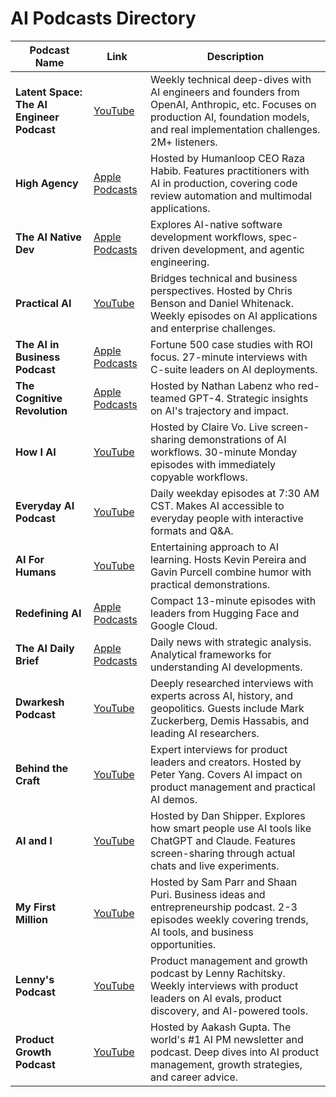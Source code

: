 # AI Podcasts Directory

| Podcast Name | Link | Description |
|--------------|------|-------------|
| **Latent Space: The AI Engineer Podcast** | [YouTube](https://www.youtube.com/@latentspacepod) | Weekly technical deep-dives with AI engineers and founders from OpenAI, Anthropic, etc. Focuses on production AI, foundation models, and real implementation challenges. 2M+ listeners. |
| **High Agency** | [Apple Podcasts](https://podcasts.apple.com/podcast/high-agency/id1671418977) | Hosted by Humanloop CEO Raza Habib. Features practitioners with AI in production, covering code review automation and multimodal applications. |
| **The AI Native Dev** | [Apple Podcasts](https://podcasts.apple.com/us/podcast/the-ai-native-dev-from-copilot-today-to-ai-native/id1756073806) | Explores AI-native software development workflows, spec-driven development, and agentic engineering. |
| **Practical AI** | [YouTube](https://www.youtube.com/@practicalai) | Bridges technical and business perspectives. Hosted by Chris Benson and Daniel Whitenack. Weekly episodes on AI applications and enterprise challenges. |
| **The AI in Business Podcast** | [Apple Podcasts](https://podcasts.apple.com/us/podcast/the-ai-in-business-podcast/id670771965) | Fortune 500 case studies with ROI focus. 27-minute interviews with C-suite leaders on AI deployments. |
| **The Cognitive Revolution** | [Apple Podcasts](https://podcasts.apple.com/us/podcast/the-cognitive-revolution-ai-builders-researchers-and/id1669813431) | Hosted by Nathan Labenz who red-teamed GPT-4. Strategic insights on AI's trajectory and impact. |
| **How I AI** | [YouTube](https://www.youtube.com/@HowIAI) | Hosted by Claire Vo. Live screen-sharing demonstrations of AI workflows. 30-minute Monday episodes with immediately copyable workflows. |
| **Everyday AI Podcast** | [YouTube](https://www.youtube.com/@EverydayAI) | Daily weekday episodes at 7:30 AM CST. Makes AI accessible to everyday people with interactive formats and Q&A. |
| **AI For Humans** | [YouTube](https://www.youtube.com/@AIForHumansShow) | Entertaining approach to AI learning. Hosts Kevin Pereira and Gavin Purcell combine humor with practical demonstrations. |
| **Redefining AI** | [Apple Podcasts](https://podcasts.apple.com/us/podcast/redefining-ai-artificial-intelligence-with-squirro/id1613934397) | Compact 13-minute episodes with leaders from Hugging Face and Google Cloud. |
| **The AI Daily Brief** | [Apple Podcasts](https://podcasts.apple.com/us/podcast/the-ai-daily-brief-formerly-the-ai-breakdown/id1680633614) | Daily news with strategic analysis. Analytical frameworks for understanding AI developments. |
| **Dwarkesh Podcast** | [YouTube](https://www.youtube.com/@DwarkeshPatel) | Deeply researched interviews with experts across AI, history, and geopolitics. Guests include Mark Zuckerberg, Demis Hassabis, and leading AI researchers. |
| **Behind the Craft** | [YouTube](https://www.youtube.com/@creatoreconomy) | Expert interviews for product leaders and creators. Hosted by Peter Yang. Covers AI impact on product management and practical AI demos. |
| **AI and I** | [YouTube](https://www.youtube.com/@danshipper) | Hosted by Dan Shipper. Explores how smart people use AI tools like ChatGPT and Claude. Features screen-sharing through actual chats and live experiments. |
| **My First Million** | [YouTube](https://www.youtube.com/@MyFirstMillionPod) | Hosted by Sam Parr and Shaan Puri. Business ideas and entrepreneurship podcast. 2-3 episodes weekly covering trends, AI tools, and business opportunities. |
| **Lenny's Podcast** | [YouTube](https://www.youtube.com/@LennysPodcast) | Product management and growth podcast by Lenny Rachitsky. Weekly interviews with product leaders on AI evals, product discovery, and AI-powered tools. |
| **Product Growth Podcast** | [YouTube](https://www.youtube.com/@AakashGupta) | Hosted by Aakash Gupta. The world's #1 AI PM newsletter and podcast. Deep dives into AI product management, growth strategies, and career advice. |
